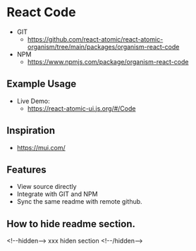 React Code 
===============
<!--hidden-->
   * GIT
      * https://github.com/react-atomic/react-atomic-organism/tree/main/packages/organism-react-code 
   * NPM
      * https://www.npmjs.com/package/organism-react-code 

## Example Usage
* Live Demo:
   * https://react-atomic-ui.js.org/#/Code


## Inspiration
   * https://mui.com/

<!--/hidden-->


## Features
   * View source directly
   * Integrate with GIT and NPM
   * Sync the same readme with remote github.

## How to hide readme section.

&lt;!--hidden--> xxx hiden section &lt;!--/hidden-->





